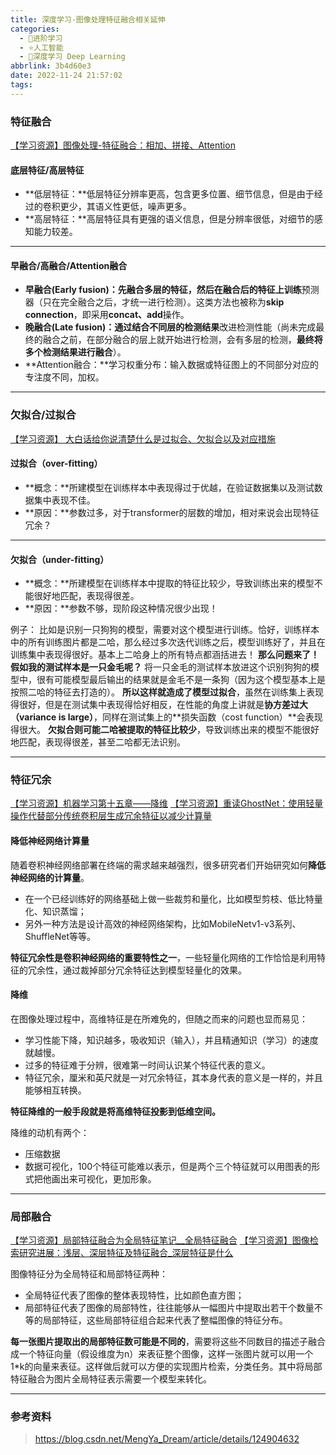 ```yaml
---
title: 深度学习-图像处理特征融合相关延伸
categories:
  - 🌙进阶学习
  - ⭐人工智能
  - 💫深度学习 Deep Learning
abbrlink: 3b4d60e3
date: 2022-11-24 21:57:02
tags:
---
```


### 特征融合

[【学习资源】图像处理-特征融合：相加、拼接、Attention](https://blog.csdn.net/MengYa_Dream/article/details/124728120)

#### 底层特征/高层特征

- **低层特征：**低层特征分辨率更高，包含更多位置、细节信息，但是由于经过的卷积更少，其语义性更低，噪声更多。
- **高层特征：**高层特征具有更强的语义信息，但是分辨率很低，对细节的感知能力较差。

<!--more-->

***

#### 早融合/高融合/Attention融合

- **早融合(Early fusion)：**先融合多层的特征，然后**在融合后的特征上训练**预测器（只在完全融合之后，才统一进行检测）。这类方法也被称为**skip connection**，即采用**concat、add**操作。
- **晚融合(Late fusion)：**通过**结合不同层的检测结果**改进检测性能（尚未完成最终的融合之前，在部分融合的层上就开始进行检测，会有多层的检测，**最终将多个检测结果进行融合**）。
- **Attention融合：**学习权重分布：输入数据或特征图上的不同部分对应的专注度不同，加权。

***

### 欠拟合/过拟合

[【学习资源】 大白话给你说清楚什么是过拟合、欠拟合以及对应措施](https://blog.csdn.net/qq_18254385/article/details/78428887)

#### 过拟合（over-fitting）

- **概念：**所建模型在训练样本中表现得过于优越，在验证数据集以及测试数据集中表现不佳。 
- **原因：**参数过多，对于transformer的层数的增加，相对来说会出现特征冗余？

***

#### 欠拟合（under-fitting）

- **概念：**所建模型在训练样本中提取的特征比较少，导致训练出来的模型不能很好地匹配，表现得很差。
- **原因：**参数不够，现阶段这种情况很少出现！

例子：
比如是识别一只狗狗的模型，需要对这个模型进行训练。恰好，训练样本中的所有训练图片都是二哈，那么经过多次迭代训练之后，模型训练好了，并且在训练集中表现得很好。基本上二哈身上的所有特点都涵括进去！
**那么问题来了！假如我的测试样本是一只金毛呢？**
将一只金毛的测试样本放进这个识别狗狗的模型中，很有可能模型最后输出的结果就是金毛不是一条狗（因为这个模型基本上是按照二哈的特征去打造的）。
**所以这样就造成了模型过拟合**，虽然在训练集上表现得很好，但是在测试集中表现得恰好相反，在性能的角度上讲就是**协方差过大（variance is large）**，同样在测试集上的**损失函数（cost function）**会表现得很大。
**欠拟合则可能二哈被提取的特征比较少**，导致训练出来的模型不能很好地匹配，表现得很差，甚至二哈都无法识别。

***

### 特征冗余

[【学习资源】机器学习第十五章——降维](https://blog.csdn.net/qq_36782366/article/details/89044131)
[【学习资源】重读GhostNet：使用轻量操作代替部分传统卷积层生成冗余特征以减少计算量](https://blog.csdn.net/moxibingdao/article/details/109685497)

#### 降低神经网络计算量

随着卷积神经网络部署在终端的需求越来越强烈，很多研究者们开始研究如何**降低神经网络的计算量**。

- 在一个已经训练好的网络基础上做一些裁剪和量化，比如模型剪枝、低比特量化、知识蒸馏；
- 另外一种方法是设计高效的神经网络架构，比如MobileNetv1-v3系列、ShuffleNet等等。

**特征冗余性是卷积神经网络的重要特性之一**，一些轻量化网络的工作恰恰是利用特征的冗余性，通过裁掉部分冗余特征达到模型轻量化的效果。

#### 降维

在图像处理过程中，高维特征是在所难免的，但随之而来的问题也显而易见：

- 学习性能下降，知识越多，吸收知识（输入），并且精通知识（学习）的速度就越慢。
- 过多的特征难于分辨，很难第一时间认识某个特征代表的意义。
- 特征冗余，厘米和英尺就是一对冗余特征，其本身代表的意义是一样的，并且能够相互转换。

**特征降维的一般手段就是将高维特征投影到低维空间。**

降维的动机有两个：
- 压缩数据
- 数据可视化，100个特征可能难以表示，但是两个三个特征就可以用图表的形式把他画出来可视化，更加形象。

***

### 局部融合

[【学习资源】局部特征融合为全局特征笔记__全局特征融合](https://blog.csdn.net/silence2015/article/details/79748812)
[【学习资源】图像检索研究进展：浅层、深层特征及特征融合_深层特征是什么](https://blog.csdn.net/TTdreamloong/article/details/79798817)

图像特征分为全局特征和局部特征两种：
- 全局特征代表了图像的整体表现特性，比如颜色直方图；
- 局部特征代表了图像的局部特性，往往能够从一幅图片中提取出若干个数量不等的局部特征，这些局部特征组合起来代表了整幅图像的特征分布。

**每一张图片提取出的局部特征数可能是不同的**，需要将这些不同数目的描述子融合成一个特征向量（假设维度为n）来表征整个图像，这样一张图片就可以用一个1*k的向量来表征。这样做后就可以方便的实现图片检索，分类任务。其中将局部特征融合为图片全局特征表示需要一个模型来转化。

***

### 参考资料

> <https://blog.csdn.net/MengYa_Dream/article/details/124904632>
